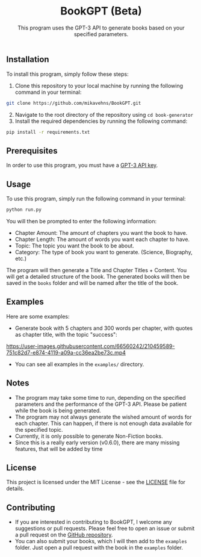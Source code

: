 <h1 align="center">BookGPT (Beta)</h1>
<p align="center">This program uses the GPT-3 API to generate books based on your specified parameters.
<br><br>
</p>


## Installation
To install this program, simply follow these steps:
1. Clone this repository to your local machine by running the following command in your terminal:
```bash
git clone https://github.com/mikavehns/BookGPT.git
```
2. Navigate to the root directory of the repository using `cd book-generator`
3. Install the required dependencies by running the following command:
```bash
pip install -r requirements.txt
```


## Prerequisites
In order to use this program, you must have a [GPT-3 API key](https://beta.openai.com/account/api-keys).


## Usage
To use this program, simply run the following command in your terminal:
```bash
python run.py
```
You will then be prompted to enter the following information:
- Chapter Amount: The amount of chapters you want the book to have.
- Chapter Length: The amount of words you want each chapter to have.
- Topic: The topic you want the book to be about.
- Category: The type of book you want to generate. (Science, Biography, etc.)

The program will then generate a Title and Chapter Titles + Content. You will get a detailed structure of the book.
The generated books will then be saved in the `books` folder and will be named after the title of the book.


## Examples
Here are some examples:
- Generate book with 5 chapters and 300 words per chapter, with quotes as chapter title, with the topic "success":

https://user-images.githubusercontent.com/66560242/210459589-751c82d7-e874-4119-a09a-cc36ea2be73c.mp4

- You can see all examples in the `examples/` directory.


## Notes
- The program may take some time to run, depending on the specified parameters and the performance of the GPT-3 API. Please be patient while the book is being generated.
- The program may not always generate the wished amount of words for each chapter. This can happen, if there is not enough data available for the specified topic.
- Currently, it is only possible to generate Non-Fiction books.
- Since this is a really early version (v0.6.0), there are many missing features, that will be added by time


## License
This project is licensed under the MIT License - see the [LICENSE](LICENSE) file for details.


## Contributing
- If you are interested in contributing to BookGPT, I welcome any suggestions or pull requests. Please feel free to open an issue or submit a pull request on the [GitHub repository](https://github.com/mikavehns/BookGPT).
- You can also submit your books, which I will then add to the `examples` folder. Just open a pull request with the book in the `examples` folder.
